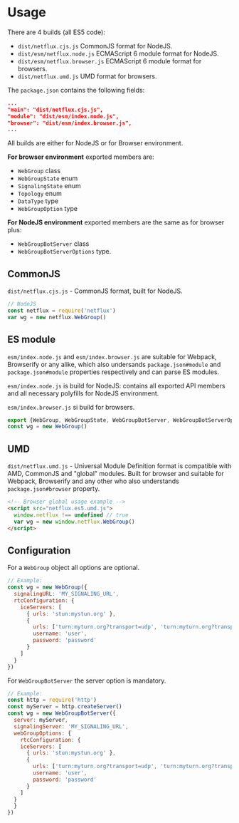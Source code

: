 # Usage
There are 4 builds (all ES5 code):

- `dist/netflux.cjs.js` CommonJS format for NodeJS.
- `dist/esm/netflux.node.js` ECMAScript 6 module format for NodeJS.
- `dist/esm/netflux.browser.js` ECMAScript 6 module format for browsers.
- `dist/netflux.umd.js` UMD format for browsers.

The `package.json` contains the following fields:

```json
...
"main": "dist/netflux.cjs.js",
"module": "dist/esm/index.node.js",
"browser": "dist/esm/index.browser.js",
...
```

All builds are either for NodeJS or for Browser environment.

**For browser environment** exported members are:

- `WebGroup` class
- `WebGroupState` enum
- `SignalingState` enum
- `Topology` enum
- `DataType` type
- `WebGroupOption` type

**For NodeJS environment** exported members are the same as for browser plus:

- `WebGroupBotServer` class
- `WebGroupBotServerOptions` type.

## CommonJS

`dist/netflux.cjs.js` - CommonJS format, built for NodeJS.

```Javascript
// NodeJS
const netflux = require('netflux')
var wg = new netflux.WebGroup()
```

## ES module

`esm/index.node.js` and `esm/index.browser.js` are suitable for Webpack, Browserify or any alike, which also undersands `package.json#module` and `package.json#module` properties respectively and can parse ES modules.

`esm/index.node.js` is build for NodeJS: contains all exported API members and all necessary polyfills for NodeJS environment.

`esm/index.browser.js`  si build for browsers.

```javascript
export {WebGroup, WebGroupState, WebGroupBotServer, WebGroupBotServerOptions} from 'netflux'
const wg = new WebGroup()
```

## UMD

`dist/netflux.umd.js` - Universal Module Definition format is compatible with AMD, CommonJS and "global" modules. Built for browser and suitable for Webpack, Browserify and any other who
also understands `package.json#browser` property.

```html
<!-- Browser global usage example -->
<script src="netflux.es5.umd.js">
  window.netflux !== undefined // true
  var wg = new window.netflux.WebGroup()
</script>
```

## Configuration

For a `WebGroup` object all options are optional.

```javascript
// Example:
const wg = new WebGroup({
  signalingURL: 'MY_SIGNALING_URL',
  rtcConfiguration: {
    iceServers: [
      { urls: 'stun:mystun.org' },
      {
        urls: ['turn:myturn.org?transport=udp', 'turn:myturn.org?transport=tcp'],
        username: 'user',
        password: 'password'
      }
    ]
  }
})
```

For `WebGroupBotServer` the server option is mandatory.

```javascript
// Example:
const http = require('http')
const myServer = http.createServer()
const wg = new WebGroupBotServer({
  server: myServer,
  signalingServer: 'MY_SIGNALING_URL',
  webGroupOptions: {
    rtcConfiguration: {
    iceServers: [
      { urls: 'stun:mystun.org' },
      {
        urls: ['turn:myturn.org?transport=udp', 'turn:myturn.org?transport=tcp'],
        username: 'user',
        password: 'password'
      }
    ]
  }
  }
})
```
